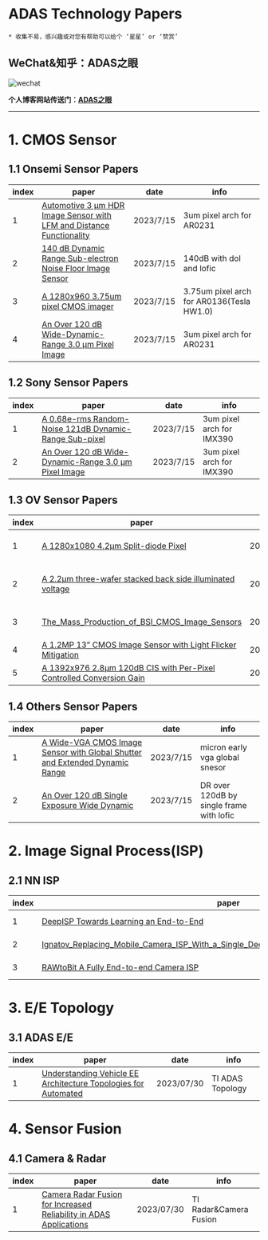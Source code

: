 # ADAS Technology Papers
`* 收集不易，感兴趣或对您有帮助可以给个 ‘星星’ or ‘赞赏’`
## WeChat&知乎：ADAS之眼
![wechat](./0.img/wechat.png)

**个人博客网站传送门：[ADAS之眼](https://jokereyeadas.github.io/)**

****

# 1. CMOS Sensor
## 1.1 Onsemi Sensor Papers

|index|paper|date|info|
|---|---|---|---|
|1|[Automotive 3 µm HDR Image Sensor with LFM and Distance Functionality](./1.CMOS_SENSOR/1.ONSMEI/Automotive%203%20%C2%B5m%20HDR%20Image%20Sensor%20with%20LFM%20and%20Distance%20Functionality.pdf)| 2023/7/15|3um pixel arch for AR0231|
|2|[140 dB Dynamic Range Sub-electron Noise Floor Image Sensor](./1.CMOS_SENSOR/1.ONSMEI/140%20dB%20Dynamic%20Range%20Sub-electron%20Noise%20Floor%20Image%20Sensor.pdf)| 2023/7/15|140dB with dol and lofic|
|3|[A 1280x960 3.75um pixel CMOS imager](./1.CMOS_SENSOR/1.ONSMEI/A%201280x960%203.75um%20pixel%20CMOS%20imager.pdf)| 2023/7/15|3.75um pixel arch for AR0136(Tesla HW1.0)|
|4|[An Over 120 dB Wide-Dynamic-Range 3.0 μm Pixel Image](./1.CMOS_SENSOR/1.ONSMEI/An%20Over%20120%20dB%20Wide-Dynamic-Range%203.0%20μm%20Pixel%20Image.pdf)| 2023/7/15|3um pixel arch for AR0231|
## 1.2 Sony Sensor  Papers
|index|paper|date|info|
|---|---|---|---|
|1|[A 0.68e-rms Random-Noise 121dB Dynamic-Range Sub-pixel](./1.CMOS_SENSOR/2.SONY/A%200.68e-rms%20Random-Noise%20121dB%20Dynamic-Range%20Sub-pixel.pdf)| 2023/7/15|3um pixel arch for IMX390|
|2|[An Over 120 dB Wide-Dynamic-Range 3.0 μm Pixel Image](./1.CMOS_SENSOR/2.SONY/An%20Over%20120%20dB%20Wide-Dynamic-Range%203.0%20μm%20Pixel%20Image.pdf)| 2023/7/15|3um pixel arch for IMX390|
## 1.3 OV Sensor  Papers
|index|paper|date|info|
|---|---|---|---|
|1|[A 1280x1080 4.2µm Split-diode Pixel](./1.CMOS_SENSOR/3.OV/A%201280x1080%204.2%C2%B5m%20Split-diode%20Pixel.pdf)| 2023/7/15|3um Pixel arch for OX1F10|
|2|[A 2.2μm three-wafer stacked back side illuminated voltage](./1.CMOS_SENSOR/3.OV/A%202.2μm%20three-wafer%20stacked%20back%20side%20illuminated%20voltage.pdf)| 2023/7/15|2.2um pixel arch based on BSI|
|3|[The_Mass_Production_of_BSI_CMOS_Image_Sensors](./1.CMOS_SENSOR/3.OV/The_Mass_Production_of_BSI_CMOS_Image_Sensors.pdf)| 2023/7/15|Mass Production of BSI CSI|
|4|[A 1.2MP 13” CMOS Image Sensor with Light Flicker Mitigation](./1.CMOS_SENSOR/3.OV/A%201.2MP%2013”%20CMOS%20Image%20Sensor%20with%20Light%20Flicker%20Mitigation.pdf)| 2023/7/15|1.2Mega Sensor|
|5|[A 1392x976 2.8µm 120dB CIS with Per-Pixel Controlled Conversion Gain](./1.CMOS_SENSOR/3.OV/A%201392x976%202.8µm%20120dB%20CIS%20with%20Per-Pixel%20Controlled%20Conversion%20Gain.pdf)| 2023/7/15|2.8um Sensor|
## 1.4 Others Sensor Papers
|index|paper|date|info|
|---|---|---|---|
|1|[A Wide-VGA CMOS Image Sensor with Global Shutter and Extended Dynamic Range](./1.CMOS_SENSOR/4.COMMON/A%20Wide-VGA%20CMOS%20Image%20Sensor%20with%20Global%20Shutter%20and%20Extended%20Dynamic%20Range.pdf)| 2023/7/15|micron early vga global snesor|
|2|[An Over 120 dB Single Exposure Wide Dynamic](./1.CMOS_SENSOR/4.COMMON/An%20Over%20120%20dB%20Single%20Exposure%20Wide%20Dynamic.pdf)| 2023/7/15|DR over 120dB by single frame with lofic|

# 2. Image Signal Process(ISP)
## 2.1 NN ISP
|index|paper|date|info|
|---|---|---|---|
|1|[DeepISP Towards Learning an End-to-End](./2.ISP/1.NN_ISP/DeepISP%20Towards%20Learning%20an%20End-to-End.pdf)|2023/07/18|NN ISP|
|2|[Ignatov_Replacing_Mobile_Camera_ISP_With_a_Single_Deep_Learning_Model_CVPRW_2020_paper](./2.ISP/1.NN_ISP/Ignatov_Replacing_Mobile_Camera_ISP_With_a_Single_Deep_Learning_Model_CVPRW_2020_paper.pdf)|2023/07/18|NN ISP|
|3|[RAWtoBit A Fully End-to-end Camera ISP](./2.ISP/1.NN_ISP/RAWtoBit%20A%20Fully%20End-to-end%20Camera%20ISP.pdf)|2023/07/18|NN ISP|


# 3. E/E Topology
## 3.1 ADAS E/E
|index|paper|date|info|
|---|---|---|---|
|1|[Understanding Vehicle EE Architecture Topologies for Automated](./3.EE_TOPOLOGY/Understanding%20Vehicle%20EE%20Architecture%20Topologies%20for%20Automated.pdf)|2023/07/30|TI ADAS Topology|


# 4. Sensor Fusion
## 4.1 Camera & Radar
|index|paper|date|info|
|---|---|---|---|
|1|[Camera Radar Fusion for Increased Reliability in ADAS Applications](./4.SENSOR_FUSION/Camera%20Radar%20Fusion%20for%20Increased%20Reliability%20in%20ADAS%20Applications.pdf)|2023/07/30|TI Radar&Camera Fusion|